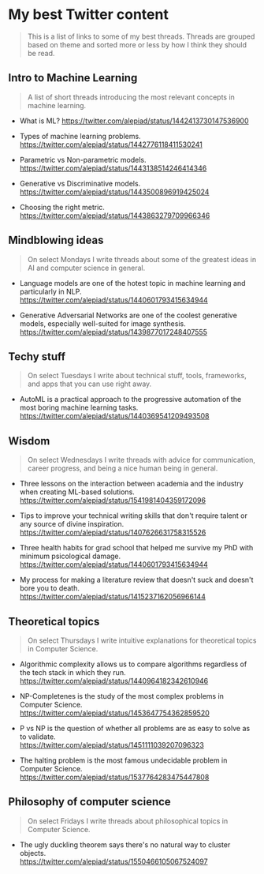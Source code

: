 # My best Twitter content

> This is a list of links to some of my best threads. Threads are grouped based on theme and sorted more or less by how I think they should be read.

## Intro to Machine Learning

> A list of short threads introducing the most relevant concepts in machine learning.

- What is ML?
  https://twitter.com/alepiad/status/1442413730147536900

- Types of machine learning problems.
  https://twitter.com/alepiad/status/1442776118411530241

- Parametric vs Non-parametric models.
  https://twitter.com/alepiad/status/1443138514246414346

- Generative vs Discriminative models.
  https://twitter.com/alepiad/status/1443500896919425024

- Choosing the right metric.
  https://twitter.com/alepiad/status/1443863279709966346

## Mindblowing ideas

> On select Mondays I write threads about some of the greatest ideas in AI and computer science in general.

- Language models are one of the hotest topic in machine learning and particularly in NLP.
  https://twitter.com/alepiad/status/1440601793415634944
  
- Generative Adversarial Networks are one of the coolest generative models, especially well-suited for image synthesis.
  https://twitter.com/alepiad/status/1439877017248407555

## Techy stuff

> On select Tuesdays I write about technical stuff, tools, frameworks, and apps that you can use right away.

- AutoML is a practical approach to the progressive automation of the most boring machine learning tasks.
  https://twitter.com/alepiad/status/1440369541209493508 
  


## Wisdom

> On select Wednesdays I write threads with advice for communication, career progress, and being a nice human being in general.

- Three lessons on the interaction between academia and the industry when creating ML-based solutions.
  https://twitter.com/alepiad/status/1541981404359172096

- Tips to improve your technical writing skills that don't require talent or any source of divine inspiration.
  https://twitter.com/alepiad/status/1407626631758315526

- Three health habits for grad school that helped me survive my PhD with minimum psicological damage.
  https://twitter.com/alepiad/status/1440601793415634944

- My process for making a literature review that doesn't suck and doesn't bore you to death.
  https://twitter.com/alepiad/status/1415237162056966144

## Theoretical topics

> On select Thursdays I write intuitive explanations for theoretical topics in Computer Science.

- Algorithmic complexity allows us to compare algorithms regardless of the tech stack in which they run.
  https://twitter.com/alepiad/status/1440964182342610946
  
- NP-Completenes is the study of the most complex problems in Computer Science.
  https://twitter.com/alepiad/status/1453647754362859520

- P vs NP is the question of whether all problems are as easy to solve as to validate.  
  https://twitter.com/alepiad/status/1451111039207096323
  
- The halting problem is the most famous undecidable problem in Computer Science.  
  https://twitter.com/alepiad/status/1537764283475447808
  
## Philosophy of computer science

> On select Fridays I write threads about philosophical topics in Computer Science.

- The ugly duckling theorem says there's no natural way to cluster objects.  
  https://twitter.com/alepiad/status/1550466105067524097
